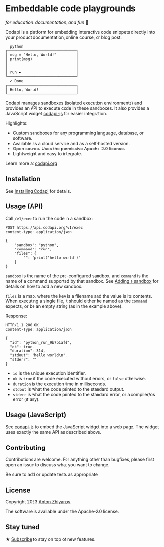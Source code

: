 # Embeddable code playgrounds

_for education, documentation, and fun_ 🎉

Codapi is a platform for embedding interactive code snippets directly into your product documentation, online course, or blog post.

```
  python
┌───────────────────────────────┐
│ msg = "Hello, World!"         │
│ print(msg)                    │
│                               │
│                               │
│ run ►                         │
└───────────────────────────────┘
  ✓ Done
┌───────────────────────────────┐
│ Hello, World!                 │
└───────────────────────────────┘
```

Codapi manages sandboxes (isolated execution environments) and provides an API to execute code in these sandboxes. It also provides a JavaScript widget [codapi-js](https://github.com/nalgeon/codapi-js) for easier integration.

Highlights:

-   Custom sandboxes for any programming language, database, or software.
-   Available as a cloud service and as a self-hosted version.
-   Open source. Uses the permissive Apache-2.0 license.
-   Lightweight and easy to integrate.

Learn more at [codapi.org](https://codapi.org/)

## Installation

See [Installing Codapi](docs/install.md) for details.

## Usage (API)

Call `/v1/exec` to run the code in a sandbox:

```http
POST https://api.codapi.org/v1/exec
content-type: application/json

{
    "sandbox": "python",
    "command": "run",
    "files": {
        "": "print('hello world')"
    }
}
```

`sandbox` is the name of the pre-configured sandbox, and `command` is the name of a command supported by that sandbox. See [Adding a sandbox](docs/add-sandbox.md) for details on how to add a new sandbox.

`files` is a map, where the key is a filename and the value is its contents. When executing a single file, it should either be named as the `command` expects, or be an empty string (as in the example above).

Response:

```http
HTTP/1.1 200 OK
Content-Type: application/json

{
  "id": "python_run_9b7b1afd",
  "ok": true,
  "duration": 314,
  "stdout": "hello world\n",
  "stderr": ""
}
```

-   `id` is the unique execution identifier.
-   `ok` is `true` if the code executed without errors, or `false` otherwise.
-   `duration` is the execution time in milliseconds.
-   `stdout` is what the code printed to the standard output.
-   `stderr` is what the code printed to the standard error, or a compiler/os error (if any).

## Usage (JavaScript)

See [codapi-js](https://github.com/nalgeon/codapi-js) to embed the JavaScript widget into a web page. The widget uses exactly the same API as described above.

## Contributing

Contributions are welcome. For anything other than bugfixes, please first open an issue to discuss what you want to change.

Be sure to add or update tests as appropriate.

## License

Copyright 2023 [Anton Zhiyanov](https://antonz.org/).

The software is available under the Apache-2.0 license.

## Stay tuned

★ [Subscribe](https://antonz.org/subscribe/) to stay on top of new features.
